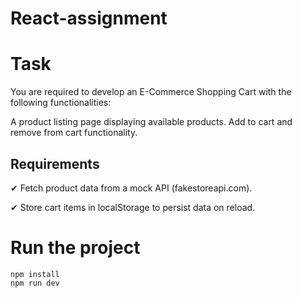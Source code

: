 # React-assignment

# Task
You are required to develop an E-Commerce Shopping Cart with the following functionalities:

A product listing page displaying available products.
Add to cart and remove from cart functionality.

## Requirements
✔ Fetch product data from a mock API (fakestoreapi.com).

✔ Store cart items in localStorage to persist data on reload.

# Run the project 

```plaintext
npm install
npm run dev
```
